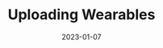 ---
date: 2023-01-07
title: Uploading Wearables
description: Guidelines to upload Wearables to the Editor
categories:
  - Decentraland
type: Document
aliases:
  - /wearables/creating-wearables/
  - /decentraland/creating-wearables/
url: /creator/wearables/creating-wearables
weight: 2
---